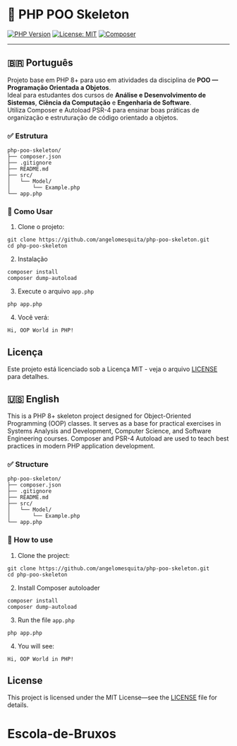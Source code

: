 # 🐘 PHP POO Skeleton

[![PHP Version](https://img.shields.io/badge/php-8.1%2B-blue)](https://www.php.net/)
[![License: MIT](https://img.shields.io/badge/license-MIT-green.svg)](LICENSE)
[![Composer](https://img.shields.io/badge/Autoload-PSR--4-orange)](https://getcomposer.org/doc/04-schema.md#autoload)

---

## 🇧🇷 Português

Projeto base em PHP 8+ para uso em atividades da disciplina de **POO — Programação Orientada a Objetos**.  
Ideal para estudantes dos cursos de **Análise e Desenvolvimento de Sistemas**, **Ciência da Computação** e **Engenharia de Software**.  
Utiliza Composer e Autoload PSR-4 para ensinar boas práticas de organização e estruturação de código orientado a objetos.

### ✅ Estrutura
```
php-poo-skeleton/
├── composer.json
├── .gitignore
├── README.md
├── src/
│   └── Model/
│       └── Example.php
└── app.php
```

### 🚀 Como Usar

1. Clone o projeto:

```
git clone https://github.com/angelomesquita/php-poo-skeleton.git
cd php-poo-skeleton
```
2. Instalação
```
composer install
composer dump-autoload
```

3. Execute o arquivo `app.php`
```
php app.php
```
4. Você verá:
```
Hi, OOP World in PHP!
```

## Licença

Este projeto está licenciado sob a Licença MIT - veja o arquivo [LICENSE](LICENSE) para detalhes.


## 🇺🇸 English

This is a PHP 8+ skeleton project designed for Object-Oriented Programming (OOP) classes.
It serves as a base for practical exercises in Systems Analysis and Development, Computer Science, and Software Engineering courses.
Composer and PSR-4 Autoload are used to teach best practices in modern PHP application development.

### ✅ Structure
```
php-poo-skeleton/
├── composer.json
├── .gitignore
├── README.md
├── src/
│   └── Model/
│       └── Example.php
└── app.php
```

### 🚀 How to use

1. Clone the project:

```
git clone https://github.com/angelomesquita/php-poo-skeleton.git
cd php-poo-skeleton
```
2. Install Composer autoloader
```
composer install
composer dump-autoload
```

3. Run the file `app.php`
```
php app.php
```
4. You will see:
```
Hi, OOP World in PHP!
```
## License

This project is licensed under the MIT License—see the [LICENSE](LICENSE) file for details.
# Escola-de-Bruxos
